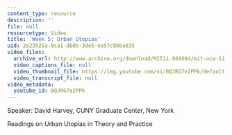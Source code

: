 ```yaml
---
content_type: resource
description: ''
file: null
resourcetype: Video
title: 'Week 5: Urban Utopias'
uid: 2e23525a-8ca1-dbde-3de5-ea57c8bba835
video_files:
  archive_url: http://www.archive.org/download/MIT11.949S04/mit-ocw-11.949-09feb2004-220k.mp4
  video_captions_file: null
  video_thumbnail_file: https://img.youtube.com/vi/0QJRG7e2PPk/default.jpg
  video_transcript_file: null
video_metadata:
  youtube_id: 0QJRG7e2PPk
---
```


Speaker: David Harvey, CUNY Graduate Center, New York

Readings on Urban Utopias in Theory and Practice